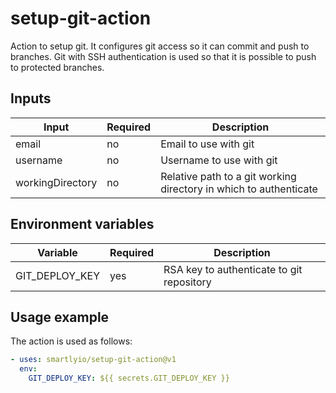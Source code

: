 
# setup-git-action

Action to setup git. It configures git access so it can commit and push to branches. Git with SSH authentication is used so that it is possible to push to protected branches.

## Inputs

| Input            | Required  | Description                                                       |
|------------------|-----------|-------------------------------------------------------------------|
| email            | no        | Email to use with git                                             |
| username         | no        | Username to use with git                                          |
| workingDirectory | no        | Relative path to a git working directory in which to authenticate |

## Environment variables

| Variable          | Required  | Description
|-------------------|-----------|-------------------------------------------------------------|
| GIT_DEPLOY_KEY    | yes       | RSA key to authenticate to git repository                   |

## Usage example

The action is used as follows:

```yaml
- uses: smartlyio/setup-git-action@v1
  env:
    GIT_DEPLOY_KEY: ${{ secrets.GIT_DEPLOY_KEY }}
```
